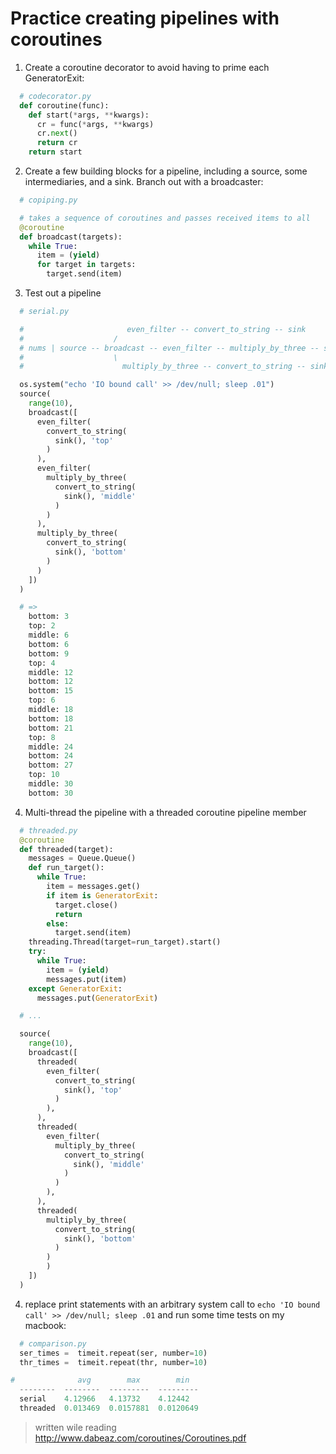 # Practice creating pipelines with coroutines

1. Create a coroutine decorator to avoid having to prime each GeneratorExit:
```python
  # codecorator.py
  def coroutine(func):
    def start(*args, **kwargs):
      cr = func(*args, **kwargs)
      cr.next()
      return cr
    return start
```

2. Create a few building blocks for a pipeline, including a  source, some intermediaries, and a sink. Branch out with a broadcaster:
```python
  # copiping.py

  # takes a sequence of coroutines and passes received items to all
  @coroutine
  def broadcast(targets):
    while True:
      item = (yield)
      for target in targets:
        target.send(item)
```

3. Test out a pipeline
```python
  # serial.py

  #                       even_filter -- convert_to_string -- sink
  #                    /
  # nums | source -- broadcast -- even_filter -- multiply_by_three -- sink
  #                    \
  #                      multiply_by_three -- convert_to_string -- sink

  os.system("echo 'IO bound call' >> /dev/null; sleep .01")
  source(
    range(10),
    broadcast([
      even_filter(
        convert_to_string(
          sink(), 'top'
        )
      ),
      even_filter(
        multiply_by_three(
          convert_to_string(
            sink(), 'middle'
          )
        )
      ),
      multiply_by_three(
        convert_to_string(
          sink(), 'bottom'
        )
      )
    ])
  )
```
```python
  # =>
    bottom: 3
    top: 2
    middle: 6
    bottom: 6
    bottom: 9
    top: 4
    middle: 12
    bottom: 12
    bottom: 15
    top: 6
    middle: 18
    bottom: 18
    bottom: 21
    top: 8
    middle: 24
    bottom: 24
    bottom: 27
    top: 10
    middle: 30
    bottom: 30
```

4. Multi-thread the pipeline with a threaded coroutine pipeline member
```python
  # threaded.py
  @coroutine
  def threaded(target):
    messages = Queue.Queue()
    def run_target():
      while True:
        item = messages.get()
        if item is GeneratorExit:
          target.close()
          return
        else:
          target.send(item)
    threading.Thread(target=run_target).start()
    try:
      while True:
        item = (yield)
        messages.put(item)
    except GeneratorExit:
      messages.put(GeneratorExit)

  # ...

  source(
    range(10),
    broadcast([
      threaded(
        even_filter(
          convert_to_string(
            sink(), 'top'
          )
        ),
      ),
      threaded(
        even_filter(
          multiply_by_three(
            convert_to_string(
              sink(), 'middle'
            )
          )
        ),
      ),
      threaded(
        multiply_by_three(
          convert_to_string(
            sink(), 'bottom'
          )
        )
        )
    ])
  )
```

4. replace print statements with an arbitrary system call to `echo 'IO bound call' >> /dev/null; sleep .01` and run some time tests on my macbook:
```python
  # comparison.py
  ser_times =  timeit.repeat(ser, number=10)
  thr_times =  timeit.repeat(thr, number=10)
```
```python
#              avg        max        min
  --------  --------  ---------  ---------
  serial    4.12966   4.13732    4.12442
  threaded  0.013469  0.0157881  0.0120649
```

> written wile reading http://www.dabeaz.com/coroutines/Coroutines.pdf
